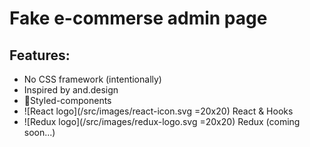 # Fake e-commerse admin page

## Features:

- No CSS framework (intentionally)
- Inspired by and.design
- 💅Styled-components
- ![React logo](/src/images/react-icon.svg =20x20) React & Hooks
- ![Redux logo](/src/images/redux-logo.svg =20x20) Redux (coming soon...)
